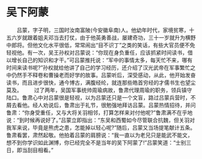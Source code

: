 # 吴下阿蒙
　　吕蒙，字子明，三国时汝南富陂(今安徽阜南)人。他幼年时代，家境贫寒，十五六岁就跟着姐夫邓当去打仗，由于他英勇善战，屡建奇功，三十一岁就升为横野中郎将。但他文化水平很低，常常闹出“目不识丁”之类的笑话，有些大官员便不免轻视他。有一次，吴王孙权对吕蒙说：“你现在身负重任，应该抓紧时间读书，借以增长自己的知识和才干。”可吕蒙推托说：“军中的事情太多，每天忙不来，哪有时间来读书呢?”孙权就给他讲了自己的学习经历，还介绍了汉光武帝在军事繁忙之中仍然手不释卷和曹操老而好学的故事。吕蒙听后，深受感动，从此，他开始发奋读书，而且进步很快，通今博古，满腹经纶，就连那些皓首穷经的才儒书生也望尘莫及。 
　　过了两年，吴国军事统帅周瑜病故，鲁肃代理周瑜的职务，领兵镇守陆口。鲁肃心中对吕蒙很是轻视，以为吕蒙还只是一个文盲，路过吕蒙兵营时，不屑去看他。经人劝说后，鲁肃出于礼节，很勉强地拜访吕蒙。吕蒙热情招待，并问鲁肃：“你身受重任，又与大将关羽相邻，打算怎样来对付他呢?”鲁肃满不在乎地说：“到时候再说好了。”吕蒙立即指出：“东吴和西蜀如今尽管联合抗魏，但关羽对我军来说，毕竟是熊虎之患，怎能掉以轻心呢?”随后，吕蒙又当场提笔献计五条。鲁肃看罢，肃然起敬。他拍着吕蒙的肩膀说：“我一直以为老兄只是能武不能文，想不到你学识如此渊博，你已经完全不是当年的吴下阿蒙了!”吕蒙笑道：“士别三日，即当刮目相看。”
 